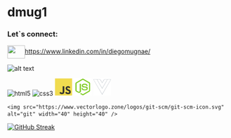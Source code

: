 # dmug1

<h3 align="left">Let`s connect:</h3>
<p align="left">
<a href="your link" target="blank"><img align="center" src="https://cdn.jsdelivr.net/npm/simple-icons@3.0.1/icons/linkedin.svg" alt="" height="30" width="40" />https://www.linkedin.com/in/diegomugnae/</a>


![alt text](https://devicons.github.io/devicon/devicon.git/icons/html5/html5-original-wordmark.svg)


<p align="left">
    <img src="https://devicons.github.io/devicon/devicon.git/icons/html5/html5-original-wordmark.svg" alt="html5" width="40" height="40" />
    <img src="https://devicons.github.io/devicon/devicon.git/icons/css3/css3-original-wordmark.svg" alt="css3" width="40" height="40" />
    <img src="https://github.com/devicons/devicon/blob/master/icons/javascript/javascript-original.svg" alt="javscript" width="40" height="40" />
    <img src="https://github.com/devicons/devicon/blob/master/icons/nodejs/nodejs-original.svg" alt="javscript" width="40" height="40" />
    <img src="https://github.com/devicons/devicon/blob/master/icons/vuejs/vuejs-line.svg" alt="javscript" width="40" height="40" />

  


    <img src="https://www.vectorlogo.zone/logos/git-scm/git-scm-icon.svg" alt="git" width="40" height="40" />

</p>


[![GitHub Streak](https://github-readme-streak-stats.herokuapp.com/?user=dmug1)](https://git.io/streak-stats)